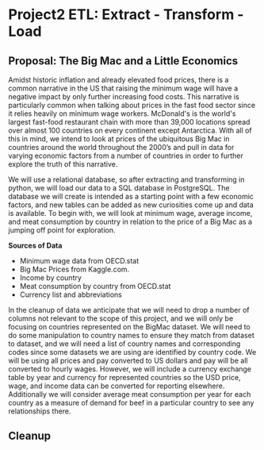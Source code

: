 # Project2 ETL: Extract - Transform - Load

## Proposal: The Big Mac and a Little Economics

Amidst historic inflation and already elevated food prices, there is a common narrative in the US  that raising the minimum wage will have a negative impact by only further increasing food costs. This narrative is particularly common when talking about prices in the fast food sector since it relies heavily on minimum wage workers. McDonald's is the world's largest fast-food restaurant chain with more than 39,000 locations spread over almost 100 countries on every continent except Antarctica. With all of this in mind, we intend to look at prices of the ubiquitous Big Mac in countries around the world throughout the 2000’s and pull in data for varying economic factors from a number of countries in order to further explore the truth of this narrative. 

We will use a relational database, so after extracting and transforming in python, we will load our data to a SQL database in PostgreSQL. The database we will create is intended as a starting point with a few economic factors, and new tables can be added as new curiosities come up and data is available. To begin with, we will look at minimum wage, average income, and meat consumption by country in relation to the price of a Big Mac as a jumping off point for exploration.

**Sources of Data**
* Minimum wage data from OECD.stat
* Big Mac Prices from Kaggle.com.
* Income by country
* Meat consumption by country from OECD.stat
* Currency list and abbreviations

In the cleanup of data we anticipate that we will need to drop a number of columns not relevant to the scope of this project, and we will only be focusing on countries represented on the BigMac dataset. We will need to do some manipulation to country names to ensure they match from dataset to dataset, and we will need a list of country names and corresponding codes since some datasets we are using are identified by country code. We will be using all prices and pay converted to US dollars and pay will be all converted to hourly wages. However, we will include a currency exchange table by year and currency for represented countries so the USD price, wage, and income data can be converted for reporting elsewhere. Additionally we will consider average meat consumption per year for each country as a measure of demand for beef in a particular country to see any relationships there. 

## Cleanup

